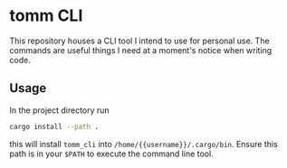 # tomm CLI

This repository houses a CLI tool I intend to use for personal use. The commands are useful things I need at a moment's notice when writing code.

## Usage

In the project directory run

```bash
cargo install --path .
```

this will install `tomm_cli` into `/home/{{username}}/.cargo/bin`. Ensure this path is in your `$PATH` to execute the command line tool.
